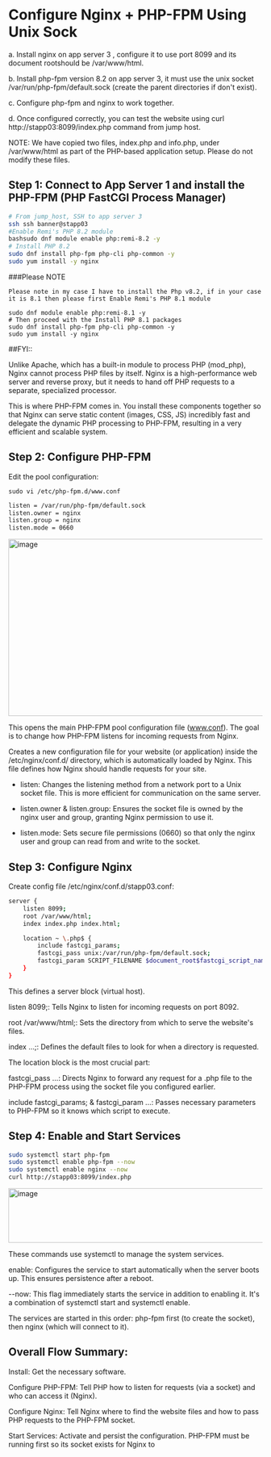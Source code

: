 # Configure Nginx + PHP-FPM Using Unix Sock


a. Install nginx on app server 3 , configure it to use port 8099 and its document rootshould be /var/www/html.

b. Install php-fpm version 8.2 on app server 3, it must use the unix socket /var/run/php-fpm/default.sock (create the parent directories if don't exist).

c. Configure php-fpm and nginx to work together.

d. Once configured correctly, you can test the website using curl http://stapp03:8099/index.php command from jump host.

NOTE: We have copied two files, index.php and info.php, under /var/www/html as part of the PHP-based application setup. Please do not modify these files.

## Step 1: Connect to App Server 1 and install the  PHP-FPM (PHP FastCGI Process Manager) 
```bash
# From jump_host, SSH to app server 3
ssh ssh banner@stapp03
#Enable Remi's PHP 8.2 module
bashsudo dnf module enable php:remi-8.2 -y
# Install PHP 8.2
sudo dnf install php-fpm php-cli php-common -y
sudo yum install -y nginx

```

###Please NOTE
```
Please note in my case I have to install the Php v8.2, if in your case it is 8.1 then please first Enable Remi's PHP 8.1 module

sudo dnf module enable php:remi-8.1 -y
# Then proceed with the Install PHP 8.1 packages
sudo dnf install php-fpm php-cli php-common -y
sudo yum install -y nginx
```

##FYI::

Unlike Apache, which has a built-in module to process PHP (mod_php), Nginx cannot process PHP files by itself. 
Nginx is a high-performance web server and reverse proxy, but it needs to hand off PHP requests to a separate, specialized processor.

This is where PHP-FPM comes in. You install these components together so that Nginx can serve static content (images, CSS, JS) incredibly fast
 and delegate the dynamic PHP processing to PHP-FPM, resulting in a very efficient and scalable system.

## Step 2: Configure PHP-FPM
Edit the pool configuration:

```
sudo vi /etc/php-fpm.d/www.conf
```

```bash
listen = /var/run/php-fpm/default.sock
listen.owner = nginx
listen.group = nginx
listen.mode = 0660
```
<img width="852" height="351" alt="image" src="https://github.com/user-attachments/assets/3e948add-575f-4ba8-a844-a466302e5a2f" />




This opens the main PHP-FPM pool configuration file (www.conf). 
The goal is to change how PHP-FPM listens for incoming requests from Nginx.


Creates a new configuration file for your website (or application) inside the /etc/nginx/conf.d/ directory, which is automatically loaded by Nginx. 
This file defines how Nginx should handle requests for your site.
- listen: Changes the listening method from a network port to a Unix socket file. This is more efficient for communication on the same server.

- listen.owner & listen.group: Ensures the socket file is owned by the nginx user and group, granting Nginx permission to use it.

- listen.mode: Sets secure file permissions (0660) so that only the nginx user and group can read from and write to the socket.

## Step 3: Configure Nginx
Create config file /etc/nginx/conf.d/stapp03.conf:
```bash
server {
    listen 8099;
    root /var/www/html;
    index index.php index.html;

    location ~ \.php$ {
        include fastcgi_params;
        fastcgi_pass unix:/var/run/php-fpm/default.sock;
        fastcgi_param SCRIPT_FILENAME $document_root$fastcgi_script_name;
    }
}
```
This defines a server block (virtual host).

listen 8099;: Tells Nginx to listen for incoming requests on port 8092.

root /var/www/html;: Sets the directory from which to serve the website's files.

index ...;: Defines the default files to look for when a directory is requested.

The location block is the most crucial part:

fastcgi_pass ...: Directs Nginx to forward any request for a .php file to the PHP-FPM process using the socket file you configured earlier.

include fastcgi_params; & fastcgi_param ...: Passes necessary parameters to PHP-FPM so it knows which script to execute.

## Step 4: Enable and Start Services
```bash
sudo systemctl start php-fpm
sudo systemctl enable php-fpm --now
sudo systemctl enable nginx --now
curl http://stapp03:8099/index.php
```

<img width="626" height="108" alt="image" src="https://github.com/user-attachments/assets/6a1bc792-ebbd-4c6b-bd5c-a0b259c55e38" />



These commands use systemctl to manage the system services.

enable: Configures the service to start automatically when the server boots up. This ensures persistence after a reboot.

--now: This flag immediately starts the service in addition to enabling it. It's a combination of systemctl start and systemctl enable.

The services are started in this order: php-fpm first (to create the socket), then nginx (which will connect to it).

## Overall Flow Summary:
Install: Get the necessary software.

Configure PHP-FPM: Tell PHP how to listen for requests (via a socket) and who can access it (Nginx).

Configure Nginx: Tell Nginx where to find the website files and how to pass PHP requests to the PHP-FPM socket.

Start Services: Activate and persist the configuration. PHP-FPM must be running first so its socket exists for Nginx to



